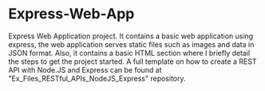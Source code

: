 # Express-Web-App
Express Web Application project. It contains a basic web application using express, the web application serves static files such as images and data in JSON format. Also, it contains a basic HTML section where I briefly detail the steps to get the project started. A full template on how to create a REST API with Node.JS and Express can be found at "Ex_Files_RESTful_APIs_NodeJS_Express" repository.
